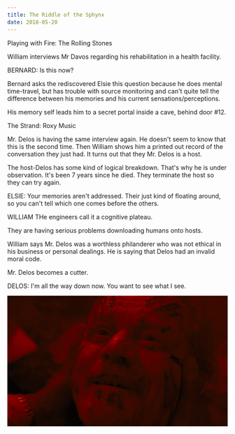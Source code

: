 ```yaml
---
title: The Riddle of the Sphynx
date: 2018-05-20
---
```

Playing with Fire: The Rolling Stones

William interviews Mr Davos regarding his rehabilitation in a health facility.

BERNARD:
Is this now?

Bernard asks the rediscovered Elsie this question because he does mental time-travel, but has trouble with source monitoring and can't quite tell the difference between his memories and his current sensations/perceptions.

His memory self leads him to a secret portal inside a cave, behind door #12.

The Strand: Roxy Music

Mr. Delos is having the same interview again. He doesn't seem to know that this is the second time. Then William shows him a printed out record of the conversation they just had. It turns out that they Mr. Delos is a host.

The host-Delos has some kind of logical breakdown. That's why he is under observation. It's been 7 years since he died. They terminate the host so they can try again.

ELSIE:
Your memories aren't addressed. Their just kind of floating around, so you can't tell which one comes before the others.

WILLIAM
THe engineers call it a cognitive plateau.

They are having serious problems downloading humans onto hosts.

William says Mr. Delos was a worthless philanderer who was not ethical in his business or personal dealings. He is saying that Delos had an invalid moral code.

Mr. Delos becomes a cutter. 

DELOS:
I'm all the way down now. You want to see what I see.

![](2018-05-19-14-36-37.png)

